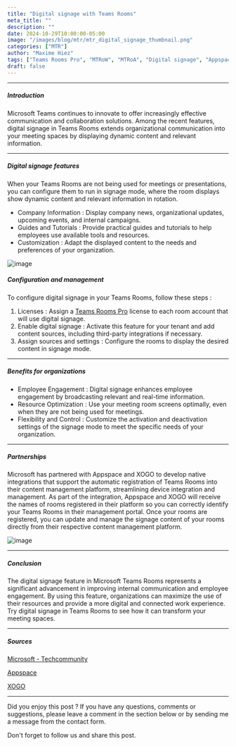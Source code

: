 ```yaml
---
title: "Digital signage with Teams Rooms"
meta_title: ""
description: ""
date: 2024-10-29T10:00:00-05:00
image: "/images/blog/mtr/mtr_digital_signage_thumbnail.png"
categories: ["MTR"]
author: "Maxime Hiez"
tags: ["Teams Rooms Pro", "MTRoW", "MTRoA", "Digital signage", "Appspace", "XOGO"]
draft: false
---
```

---

##### Introduction
Microsoft Teams continues to innovate to offer increasingly effective communication and collaboration solutions. Among the recent features, digital signage in Teams Rooms extends organizational communication into your meeting spaces by displaying dynamic content and relevant information.

---

##### Digital signage features
When your Teams Rooms are not being used for meetings or presentations, you can configure them to run in signage mode, where the room displays show dynamic content and relevant information in rotation.

- Company Information : Display company news, organizational updates, upcoming events, and internal campaigns.
- Guides and Tutorials : Provide practical guides and tutorials to help employees use available tools and resources.
- Customization : Adapt the displayed content to the needs and preferences of your organization.

![image](/images/blog/mtr/mtr_digital_signage_001.png)

##### Configuration and management
To configure digital signage in your Teams Rooms, follow these steps :

1. Licenses : Assign a <u>Teams Rooms Pro</u> license to each room account that will use digital signage.
2. Enable digital signage : Activate this feature for your tenant and add content sources, including third-party integrations if necessary.
3. Assign sources and settings : Configure the rooms to display the desired content in signage mode.

---

##### Benefits for organizations
- Employee Engagement : Digital signage enhances employee engagement by broadcasting relevant and real-time information.
- Resource Optimization : Use your meeting room screens optimally, even when they are not being used for meetings.
- Flexibility and Control : Customize the activation and deactivation settings of the signage mode to meet the specific needs of your organization.

---

##### Partnerships
Microsoft has partnered with Appspace and XOGO to develop native integrations that support the automatic registration of Teams Rooms into their content management platform, streamlining device integration and management. As part of the integration, Appspace and XOGO will receive the names of rooms registered in their platform so you can correctly identify your Teams Rooms in their management portal. Once your rooms are registered, you can update and manage the signage content of your rooms directly from their respective content management platform.

![image](/images/blog/mtr/mtr_digital_signage_002.png)

---


##### Conclusion
The digital signage feature in Microsoft Teams Rooms represents a significant advancement in improving internal communication and employee engagement. By using this feature, organizations can maximize the use of their resources and provide a more digital and connected work experience. Try digital signage in Teams Rooms to see how it can transform your meeting spaces.

---

##### Sources
[Microsoft - Techcommunity](https://techcommunity.microsoft.com/blog/microsoftteamsblog/digital-signage-in-teams-rooms-brings-your-messages-to-your-meeting-spaces/4281457)

[Appspace](https://www.appspace.com/digital-signage)

[XOGO](https://www.xogo.io/xogo-for-microsoft-teams-rooms)

---


Did you enjoy this post ? If you have any questions, comments or suggestions, please leave a comment in the section below or by sending me a message from the contact form.

Don't forget to follow us and share this post.